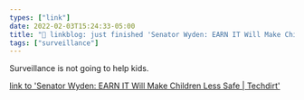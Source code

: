 ```yaml
---
types: ["link"]
date: 2022-02-03T15:24:33-05:00
title: "🔗 linkblog: just finished 'Senator Wyden: EARN IT Will Make Children Less Safe | Techdirt'"
tags: ["surveillance"]
---
```

Surveillance is not going to help kids.
 
[link to 'Senator Wyden: EARN IT Will Make Children Less Safe | Techdirt'](https://www.techdirt.com/articles/20220202/17411648407/senator-wyden-earn-it-will-make-children-less-safe.shtml)
